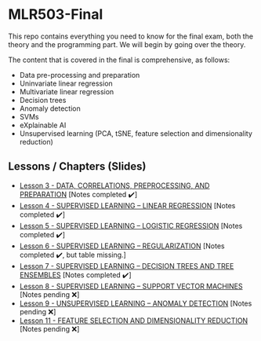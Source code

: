 # MLR503-Final

This repo contains everything you need to know for the final exam, both the theory and the programming part. We will begin by going over the theory. 

The content that is covered in the final is comprehensive, as follows: 
- Data pre-processing and preparation
- Uninvariate linear regression
- Multivariate linear regression
- Decision trees
- Anomaly detection
- SVMs
-  eXplainable AI
-  Unsupervised learning (PCA, tSNE, feature selection and dimensionality reduction)

## Lessons / Chapters (Slides)
- [Lesson 3 - DATA, CORRELATIONS, PREPROCESSING, AND PREPARATION](https://github.com/DaraVaram/MLR503-Final/blob/main/Chapters/Lesson%203.md) \[Notes completed :heavy_check_mark:\]
- [Lesson 4 - SUPERVISED LEARNING – LINEAR REGRESSION](https://github.com/DaraVaram/MLR503-Final/blob/main/Chapters/Lesson%204.md) \[Notes completed :heavy_check_mark:\]
- [Lesson 5 - SUPERVISED LEARNING – LOGISTIC REGRESSION](https://github.com/DaraVaram/MLR503-Final/blob/main/Chapters/Lesson%205.md) \[Notes completed :heavy_check_mark:\]
- [Lesson 6 - SUPERVISED LEARNING – REGULARIZATION](https://github.com/DaraVaram/MLR503-Final/blob/main/Chapters/Lesson%206.md) \[Notes completed :heavy_check_mark:, but table missing.\]
- [Lesson 7 - SUPERVISED LEARNING – DECISION TREES AND TREE ENSEMBLES](https://github.com/DaraVaram/MLR503-Final/blob/main/Chapters/Lesson%207.md)  \[Notes completed :heavy_check_mark:\]
- [Lesson 8 - SUPERVISED LEARNING – SUPPORT VECTOR MACHINES](https://github.com/DaraVaram/MLR503-Final/blob/main/Chapters/Lesson%208.md) \[Notes pending :x:\]
- [Lesson 9 - UNSUPERVISED LEARNING – ANOMALY DETECTION](https://github.com/DaraVaram/MLR503-Final/blob/main/Chapters/Lesson%207.md) \[Notes pending :x:\]
- [Lesson 11 - FEATURE SELECTION AND DIMENSIONALITY REDUCTION](https://github.com/DaraVaram/MLR503-Final/blob/main/Chapters/Lesson%2011.md) \[Notes pending :x:\]

